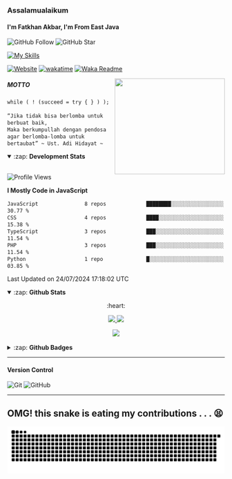 ### Assalamualaikum 

#### I'm Fatkhan Akbar, I'm From East Java

![GitHub Follow](https://img.shields.io/github/followers/fatkhan05.svg?style=social&label=Follow)
![GitHub Star](https://img.shields.io/github/stars/fatkhan05?affiliations=OWNER%2CCOLLABORATOR&style=social&label=Star)

[![My Skills](https://skillicons.dev/icons?i=php,tailwind,js,laravel,vscode,linux,html,nextjs,nginx)](https://skillicons.dev)

[![Website](https://img.shields.io/website?up_message=online&up_color=61DBFB&down_message=online&down_color=FF0000&url=https%3A%2F%2Fportfolio-fatkhan&logo=tailwindcss)](https://fatkhan05.github.io/portfolio-tailwindcss)
[![wakatime](https://wakatime.com/badge/user/bbcd646f-1daf-4865-a20e-46d4c803e6f8.svg)](https://wakatime.com/@bbcd646f-1daf-4865-a20e-46d4c803e6f8)
[![Waka Readme](https://github.com/eby8zevin/eby8zevin/actions/workflows/anmol098.yml/badge.svg)](https://github.com/eby8zevin/eby8zevin/actions/workflows/anmol098.yml)

<img src="https://github.com/eby8zevin/eby8zevin/blob/main/assets/Octocat.png" width="255" height="222" align='right'>

##### MOTTO

```
while ( ! (succeed = try { } ) );

“Jika tidak bisa berlomba untuk berbuat baik,
Maka berkumpullah dengan pendosa
agar berlomba-lomba untuk bertaubat” ~ Ust. Adi Hidayat ~
```

<details open>
  <summary> :zap: <b>Development Stats</b> </summary>  
<br/>
  
<!--START_SECTION:waka-->
![Profile Views](http://img.shields.io/badge/Profile%20Views-0-blue)

**I Mostly Code in JavaScript** 

```text
JavaScript               8 repos             ████████░░░░░░░░░░░░░░░░░   30.77 % 
CSS                      4 repos             ████░░░░░░░░░░░░░░░░░░░░░   15.38 % 
TypeScript               3 repos             ███░░░░░░░░░░░░░░░░░░░░░░   11.54 % 
PHP                      3 repos             ███░░░░░░░░░░░░░░░░░░░░░░   11.54 % 
Python                   1 repo              █░░░░░░░░░░░░░░░░░░░░░░░░   03.85 % 
```




 Last Updated on 24/07/2024 17:18:02 UTC
<!--END_SECTION:waka-->

</details>


<details open>
  <summary> :zap: <b>Github Stats</b> </summary>
<p align="center">:heart:</p>
<p align="center"><a href="https://github.com/fatkhan05">
  <img src="https://github-readme-stats.vercel.app/api?username=fatkhan05&show_icons=true&theme=dark&line_height=20">
  <img src="https://github-readme-stats.vercel.app/api/top-langs/?username=fatkhan05&layout=compact&theme=dark">
</a></p>
<p align="center">
  <a href="https://github.com/fatkhan05">
    <img src="https://github-readme-streak-stats.herokuapp.com/?user=eby8zevin&theme=dark"/>
  </a>
</p>
</details>

<details>
  <summary> :zap: <b>Github Badges</b> </summary>
  <br>
  <a href='https://archiveprogram.github.com/'><img src='https://raw.githubusercontent.com/acervenky/animated-github-badges/master/assets/acbadge.gif' width='40' height='40'></a> 
  <a href='https://docs.github.com/en/developers'><img src='https://raw.githubusercontent.com/acervenky/animated-github-badges/master/assets/devbadge.gif' width='40' height='40'></a> 
  <a href='https://github.com/pricing'><img src='https://raw.githubusercontent.com/acervenky/animated-github-badges/master/assets/pro.gif' width='40' height='40'></a> 
  <a href='https://stars.github.com/'><img src='https://raw.githubusercontent.com/acervenky/animated-github-badges/master/assets/starbadge.gif' width='35' height='35'></a> 
  <a href='https://docs.github.com/en/github/supporting-the-open-source-community-with-github-sponsors'><img src='https://raw.githubusercontent.com/acervenky/animated-github-badges/master/assets/sponsorbadge.gif' width='35' height='35'></a>
</details>

<!--
**fatkhan05/fatkhan05** is a ✨ _special_ ✨ repository because its `README.md` (this file) appears on your GitHub profile.

Here are some ideas to get you started:

- 🔭 I’m currently working on ...
- 🌱 I’m currently learning ...
- 👯 I’m looking to collaborate on ...
- 🤔 I’m looking for help with ...
- 💬 Ask me about ...
- 📫 How to reach me: ...
- 😄 Pronouns: ...
- ⚡ Fun fact: ...
-->
---

#### Version Control
![Git](https://img.shields.io/badge/-Git-000?style=for-the-badge&logo=git)
![GitHub](https://img.shields.io/badge/-GitHub-000?style=for-the-badge&logo=github)

---

## OMG! this snake is eating my contributions . . . 😫
<!-- ![snake gif](https://github.com/Sriansh-raj/Sriansh-raj/blob/output/github-contribution-grid-snake.gif) -->
<picture>
  <source media="(prefers-color-scheme: dark)" srcset="https://raw.githubusercontent.com/fatkhan05/fatkhan05/output/github-contribution-grid-snake-dark.svg" />
  <source media="(prefers-color-scheme: light)" srcset="https://raw.githubusercontent.com/fatkhan05/fatkhan05/output/github-contribution-grid-snake.svg" />
  <img alt="github-snake" src="https://raw.githubusercontent.com/fatkhan05/fatkhan05/output/github-contribution-grid-snake.svg" />
</picture>
